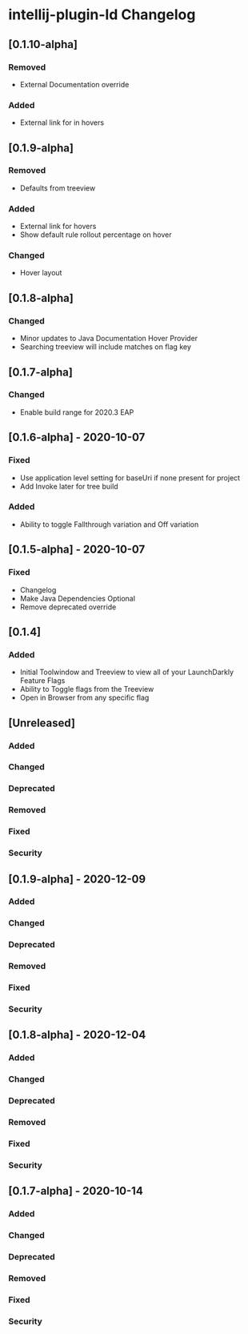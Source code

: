 <!-- Keep a Changelog guide -> https://keepachangelog.com -->

# intellij-plugin-ld Changelog

## [0.1.10-alpha]
### Removed
- External Documentation override

### Added
- External link for in hovers

## [0.1.9-alpha]
### Removed
- Defaults from treeview

### Added
- External link for hovers
- Show default rule rollout percentage on hover

### Changed
- Hover layout

## [0.1.8-alpha]
### Changed
- Minor updates to Java Documentation Hover Provider
- Searching treeview will include matches on flag key

## [0.1.7-alpha]
### Changed
- Enable build range for 2020.3 EAP

## [0.1.6-alpha] - 2020-10-07
### Fixed
- Use application level setting for baseUri if none present for project
- Add Invoke later for tree build

### Added
- Ability to toggle Fallthrough variation and Off variation

## [0.1.5-alpha] - 2020-10-07
### Fixed
- Changelog
- Make Java Dependencies Optional
- Remove deprecated override

## [0.1.4]
### Added
- Initial Toolwindow and Treeview to view all of your LaunchDarkly Feature Flags
- Ability to Toggle flags from the Treeview
- Open in Browser from any specific flag

## [Unreleased] 
### Added

### Changed

### Deprecated

### Removed

### Fixed

### Security
## [0.1.9-alpha] - 2020-12-09
### Added

### Changed

### Deprecated

### Removed

### Fixed

### Security
## [0.1.8-alpha] - 2020-12-04
### Added

### Changed

### Deprecated

### Removed

### Fixed

### Security
## [0.1.7-alpha] - 2020-10-14
### Added

### Changed

### Deprecated

### Removed

### Fixed

### Security
